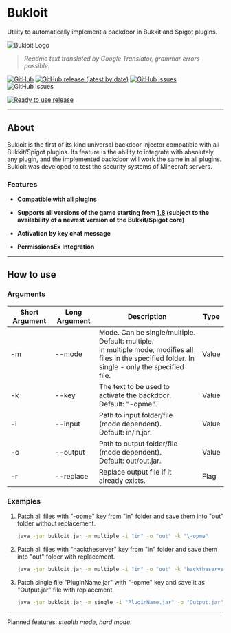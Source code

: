 # Bukloit

Utility to automatically implement a backdoor in Bukkit and Spigot plugins.

![Bukloit Logo](https://i.imgur.com/4mqGWoQ.png)

> *Readme text translated by Google Translator, grammar errors possible.*

[![GitHub](https://img.shields.io/github/license/Rikonardo/Bukloit)](https://github.com/Rikonardo/Bukloit/blob/master/LICENSE.txt) [![GitHub release (latest by date)](https://img.shields.io/github/v/release/Rikonardo/Bukloit)](https://github.com/Rikonardo/Bukloit/releases) [![GitHub issues](https://img.shields.io/github/issues/Rikonardo/Bukloit)](https://github.com/Rikonardo/Bukloit/issues) ![GitHub issues](https://img.shields.io/badge/java_version-1.8.0-orange) 

[![Ready to use release](https://img.shields.io/badge/-DOWNLOAD_READY_TO_USE_RELEASE-blue?style=for-the-badge)](https://repo.rikonardo.now.sh/#/MC_Security_testing_kit/Bukloit) 

---

## About

Bukloit is the first of its kind universal backdoor injector compatible with all Bukkit/Spigot plugins. Its feature is the ability to integrate with absolutely any plugin, and the implemented backdoor will work the same in all plugins. Bukloit was developed to test the security systems of Minecraft servers.

### Features

- **Compatible with all plugins**
- **Supports all versions of the game starting from <ins>1.8</ins> (subject to the availability of a newest version of the Bukkit/Spigot core)**

- **Activation by key chat message**

- **PermissionsEx Integration**

---

## How to use

### Arguments

| Short Argument | Long Argument | Description                                                  | Type  |
| -------------- | ------------- | ------------------------------------------------------------ | ----- |
| -m             | --mode        | Mode. Can be single/multiple.<br />Default: multiple.<br />In multiple mode, modifies all files in the specified folder. In single - only the specified file. | Value |
| -k             | --key         | The text to be used to activate the backdoor.<br />Default: "-opme". | Value |
| -i             | --input       | Path to input folder/file (mode dependent).<br />Default: in/in.jar. | Value |
| -o             | --output      | Path to output folder/file (mode dependent).<br />Default: out/out.jar. | Value |
| -r             | --replace     | Replace output file if it already exists.                    | Flag  |

### Examples

1. Patch all files with "-opme" key from "in" folder and save them into "out" folder without replacement.

   ```bash
   java -jar bukloit.jar -m multiple -i "in" -o "out" -k "\-opme"
   ```

2. Patch all files with "hacktheserver" key from "in" folder and save them into "out" folder with replacement.

   ```bash
   java -jar bukloit.jar -m multiple -i "in" -o "out" -k "hacktheserver" -r
   ```

3. Patch single file "PluginName.jar" with "-opme" key and save it as "Output.jar" file with replacement.

   ```bash
   java -jar bukloit.jar -m single -i "PluginName.jar" -o "Output.jar" -k "\-opme" -r
   ```

---

Planned features: *stealth mode*, *hard mode*.